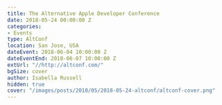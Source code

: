 ```yaml
---
title: The Alternative Apple Developer Conference
date: 2018-05-24 00:00:00 Z
categories:
- Events
type: AltConf
location: San Jose, USA
dateEvent: 2018-06-04 10:00:00 Z
dateEventEnd: 2018-06-07 10:00:00 Z
extUrl: "//http://altconf.com/"
bgSize: cover
author: Isabella Russell
hidden: true
cover: "/images/posts/2018/05/2018-05-24-altconf/altconf-cover.png"
---
```


